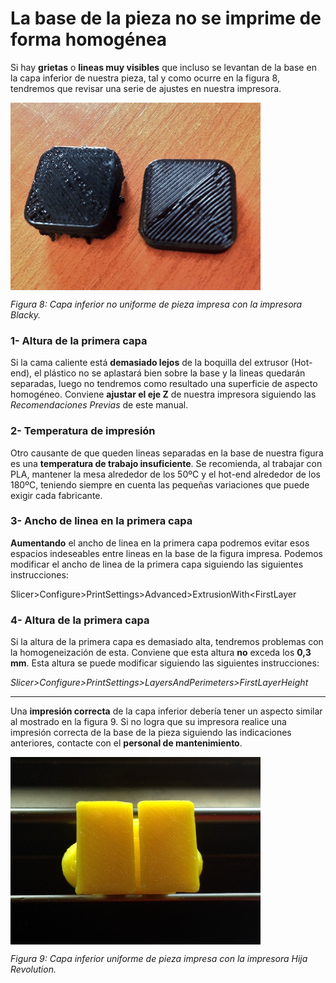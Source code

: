# La base de la pieza no se imprime de forma homogénea

Si hay **grietas** o **lineas muy visibles** que incluso se levantan de la base en la capa inferior de nuestra pieza, tal y como ocurre en la figura 8, tendremos que revisar una serie de ajustes en nuestra impresora.

<img src="mal.JPG" alt="mal" height="300" width="400" align="middle">

*Figura 8: Capa inferior no uniforme de pieza impresa con la impresora Blacky.*

### 1- Altura de la primera capa

Si la cama caliente está **demasiado lejos** de la boquilla del extrusor (Hot-end), el plástico no se aplastará bien sobre la base y la lineas quedarán separadas, luego no tendremos como resultado una superficie de aspecto homogéneo. Conviene **ajustar el eje Z** de nuestra impresora siguiendo las *Recomendaciones Previas* de este manual.

### 2- Temperatura de impresión

Otro causante de que queden lineas separadas en la base de nuestra figura es una **temperatura de trabajo insuficiente**. Se recomienda, al trabajar con PLA, mantener la mesa alrededor de los 50ºC y el hot-end alrededor de los 180ºC, teniendo siempre en cuenta las pequeñas variaciones que puede exigir cada fabricante.

### 3- Ancho de linea en la primera capa

**Aumentando** el ancho de linea en la primera capa podremos evitar esos espacios indeseables entre lineas en la base de la figura impresa. Podemos modificar el ancho de linea de la primera capa siguiendo las siguientes instrucciones:

Slicer>Configure>PrintSettings>Advanced>ExtrusionWith<FirstLayer


### 4- Altura de la primera capa

Si la altura de la primera capa es demasiado alta, tendremos problemas con la homogeneización de esta. Conviene que esta altura **no** exceda los **0,3 mm**. Esta altura se puede modificar siguiendo las siguientes instrucciones:

*Slicer>Configure>PrintSettings>LayersAndPerimeters>FirstLayerHeight*

---


Una **impresión correcta** de la capa inferior debería tener un aspecto similar al mostrado en la figura 9. Si no logra que su impresora realice una impresión correcta de la base de la pieza siguiendo las indicaciones anteriores, contacte con el **personal de mantenimiento**.

<img src="bien.JPG" alt="bien" height="300" width="400" align="middle">

*Figura 9: Capa inferior uniforme de pieza impresa con la impresora Hija Revolution.*
